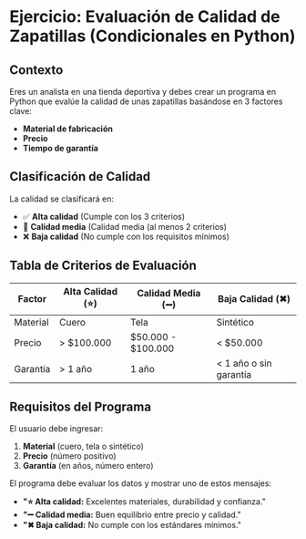 # Ejercicio: Evaluación de Calidad de Zapatillas (Condicionales en Python)

## Contexto

Eres un analista en una tienda deportiva y debes crear un programa en Python que evalúe la calidad de unas zapatillas basándose en 3 factores clave:

* **Material de fabricación**
* **Precio**
* **Tiempo de garantía**

## Clasificación de Calidad

La calidad se clasificará en:

* ✅ **Alta calidad** (Cumple con los 3 criterios)
* 🔄 **Calidad media** (Calidad media (al menos 2 criterios)
* ❌ **Baja calidad** (No cumple con los requisitos mínimos)

## Tabla de Criterios de Evaluación

| Factor | Alta Calidad (⭐) | Calidad Media (➖) | Baja Calidad (✖) |
|--------|-----------------|-------------------|------------------|
| Material | Cuero | Tela | Sintético |
| Precio | > $100.000 | $50.000 - $100.000 | < $50.000 |
| Garantía | > 1 año | 1 año | < 1 año o sin garantía |

## Requisitos del Programa

El usuario debe ingresar:

1. **Material** (cuero, tela o sintético)
2. **Precio** (número positivo)
3. **Garantía** (en años, número entero)

El programa debe evaluar los datos y mostrar uno de estos mensajes:

* **"⭐ Alta calidad:** Excelentes materiales, durabilidad y confianza."
* **"➖ Calidad media:** Buen equilibrio entre precio y calidad."
* **"✖ Baja calidad:** No cumple con los estándares mínimos."